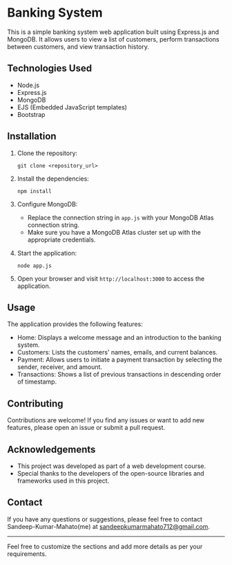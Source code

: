 # Banking System

This is a simple banking system web application built using Express.js and MongoDB. It allows users to view a list of customers, perform transactions between customers, and view transaction history.

## Technologies Used

- Node.js
- Express.js
- MongoDB
- EJS (Embedded JavaScript templates)
- Bootstrap

## Installation

1. Clone the repository:

   ```shell
   git clone <repository_url>
   ```

2. Install the dependencies:

   ```shell
   npm install
   ```

3. Configure MongoDB:
   - Replace the connection string in `app.js` with your MongoDB Atlas connection string.
   - Make sure you have a MongoDB Atlas cluster set up with the appropriate credentials.

4. Start the application:

   ```shell
   node app.js
   ```

5. Open your browser and visit `http://localhost:3000` to access the application.

## Usage

The application provides the following features:

- Home: Displays a welcome message and an introduction to the banking system.
- Customers: Lists the customers' names, emails, and current balances.
- Payment: Allows users to initiate a payment transaction by selecting the sender, receiver, and amount.
- Transactions: Shows a list of previous transactions in descending order of timestamp.

## Contributing

Contributions are welcome! If you find any issues or want to add new features, please open an issue or submit a pull request.

## Acknowledgements

- This project was developed as part of a web development course.
- Special thanks to the developers of the open-source libraries and frameworks used in this project.

## Contact

If you have any questions or suggestions, please feel free to contact Sandeep-Kumar-Mahato(me) at sandeepkumarmahato712@gmail.com.

---

Feel free to customize the sections and add more details as per your requirements.